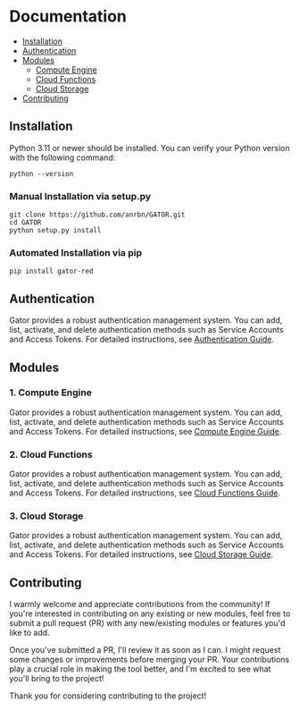 
# Documentation

-   [Installation](https://github.com/anrbn/GATOR/docs/README.md#installation)
-   [Authentication](https://github.com/anrbn/GATOR/docs/README.md#authentication)
-   [Modules](https://github.com/anrbn/GATOR/docs/README.md#modules)
    -   [Compute Engine](https://github.com/anrbn/GATOR/docs/README.md#1-compute-engine)
    -   [Cloud Functions](https://github.com/anrbn/GATOR/docs/README.md#1-cloud-functions)
    -   [Cloud Storage](https://github.com/anrbn/GATOR/docs/README.md#1-cloud-storage)
-   [Contributing](https://github.com/anrbn/GATOR/docs/README.md#contributing)

## Installation

Python 3.11 or newer should be installed. You can verify your Python version with the following command:
```shell
python --version
```

### Manual Installation via setup.py

```shell
git clone https://github.com/anrbn/GATOR.git
cd GATOR
python setup.py install
```

### Automated Installation via pip

```shell
pip install gator-red
```

## Authentication

Gator provides a robust authentication management system. You can add, list, activate, and delete authentication methods such as Service Accounts and Access Tokens. For detailed instructions, see [Authentication Guide](https://github.com/anrbn/GATOR/docs/README.md).

## Modules

### 1. Compute Engine
Gator provides a robust authentication management system. You can add, list, activate, and delete authentication methods such as Service Accounts and Access Tokens. For detailed instructions, see [Compute Engine Guide](https://github.com/anrbn/GATOR/docs/modules/compute/README.md).

### 2. Cloud Functions
Gator provides a robust authentication management system. You can add, list, activate, and delete authentication methods such as Service Accounts and Access Tokens. For detailed instructions, see [Cloud Functions Guide](https://github.com/anrbn/GATOR/docs/modules/compute/README.md).

### 3. Cloud Storage
Gator provides a robust authentication management system. You can add, list, activate, and delete authentication methods such as Service Accounts and Access Tokens. For detailed instructions, see [Cloud Storage Guide](https://github.com/anrbn/GATOR/docs/modules/compute/README.md).

## Contributing

I warmly welcome and appreciate contributions from the community! If you're interested in contributing on any existing or new modules, feel free to submit a pull request (PR) with any new/existing modules or features you'd like to add.

Once you've submitted a PR, I'll review it as soon as I can. I might request some changes or improvements before merging your PR. Your contributions play a crucial role in making the tool better, and I'm excited to see what you'll bring to the project!

Thank you for considering contributing to the project!
